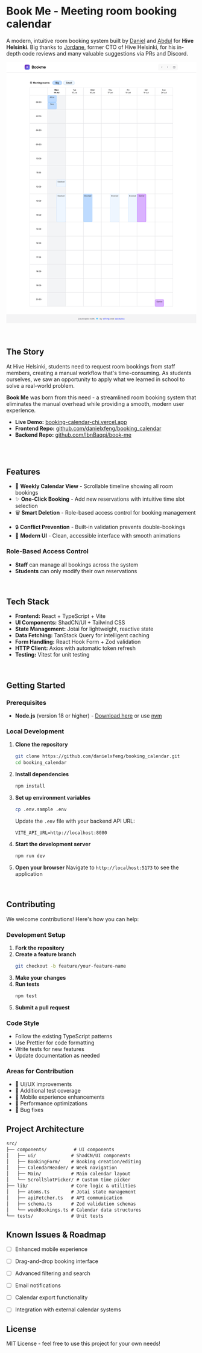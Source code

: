 # Book Me - Meeting room booking calendar

A modern, intuitive room booking system built by [Daniel](https://github.com/danielxfeng) and [Abdul](https://github.com/IbnBaqqi) for **Hive Helsinki**.
Big thanks to [Jordane](https://github.com/jgengo), former CTO of Hive Helsinki, for his in-depth code reviews and many valuable suggestions via PRs and Discord.

![Booking Calendar Interface](./public/screenshot.png)

<br>

## The Story

At Hive Helsinki, students need to request room bookings from staff members, creating a manual workflow that's time-consuming. As students ourselves, we saw an opportunity to apply what we learned in school to solve a real-world problem.

**Book Me** was born from this need - a streamlined room booking system that eliminates the manual overhead while providing a smooth, modern user experience.

- **Live Demo:** [booking-calendar-chi.vercel.app](https://booking-calendar-chi.vercel.app)
- **Frontend Repo:** [github.com/danielxfeng/booking_calendar](https://github.com/danielxfeng/booking_calendar)
- **Backend Repo:** [github.com/IbnBaqqi/book-me](https://github.com/IbnBaqqi/book-me)

<br><br>

## Features

- 📅 **Weekly Calendar View** - Scrollable timeline showing all room bookings
- ✨ **One-Click Booking** - Add new reservations with intuitive time slot selection
- 🗑️ **Smart Deletion** - Role-based access control for booking management
<!-- - 📱 **Mobile-First** - Responsive design optimized for all devices -->
- 🔒 **Conflict Prevention** - Built-in validation prevents double-bookings
- 🎨 **Modern UI** - Clean, accessible interface with smooth animations

### Role-Based Access Control
- **Staff** can manage all bookings across the system
- **Students** can only modify their own reservations

<br>

## Tech Stack

- **Frontend:** React + TypeScript + Vite
- **UI Components:** ShadCN/UI + Tailwind CSS
- **State Management:** Jotai for lightweight, reactive state
- **Data Fetching:** TanStack Query for intelligent caching
- **Form Handling:** React Hook Form + Zod validation
- **HTTP Client:** Axios with automatic token refresh
- **Testing:** Vitest for unit testing

<br>

## Getting Started

### Prerequisites
- **Node.js** (version 18 or higher) - [Download here](https://nodejs.org/) or use [nvm](https://github.com/nvm-sh/nvm)

### Local Development

1. **Clone the repository**
   ```bash
   git clone https://github.com/danielxfeng/booking_calendar.git
   cd booking_calendar
   ```

2. **Install dependencies**
   ```bash
   npm install
   ```

3. **Set up environment variables**
   ```bash
   cp .env.sample .env
   ```
   
   Update the `.env` file with your backend API URL:
   ```env
   VITE_API_URL=http://localhost:8080
   ```

4. **Start the development server**
   ```bash
   npm run dev
   ```

5. **Open your browser**
   Navigate to `http://localhost:5173` to see the application

<br>

## Contributing

We welcome contributions! Here's how you can help:

### Development Setup

1. **Fork the repository**
2. **Create a feature branch**
   ```bash
   git checkout -b feature/your-feature-name
   ```
3. **Make your changes**
4. **Run tests**
   ```bash
   npm test
   ```
5. **Submit a pull request**

### Code Style

- Follow the existing TypeScript patterns
- Use Prettier for code formatting
- Write tests for new features
- Update documentation as needed

### Areas for Contribution

- 🎨 UI/UX improvements
- 🧪 Additional test coverage
- 📱 Mobile experience enhancements
- 🚀 Performance optimizations
- 🐛 Bug fixes



## Project Architecture

```
src/
├── components/          # UI components
│   ├── ui/             # ShadCN/UI components
│   ├── BookingForm/    # Booking creation/editing
│   ├── CalendarHeader/ # Week navigation
│   ├── Main/           # Main calendar layout
│   └── ScrollSlotPicker/ # Custom time picker
├── lib/                # Core logic & utilities
│   ├── atoms.ts        # Jotai state management
│   ├── apiFetcher.ts   # API communication
│   ├── schema.ts       # Zod validation schemas
│   └── weekBookings.ts # Calendar data structures
└── tests/              # Unit tests
```



## Known Issues & Roadmap

- [ ] Enhanced mobile experience
- [ ] Drag-and-drop booking interface
- [ ] Advanced filtering and search
- [ ] Email notifications
- [ ] Calendar export functionality
- [ ] Integration with external calendar systems



## License

MIT License - feel free to use this project for your own needs!
